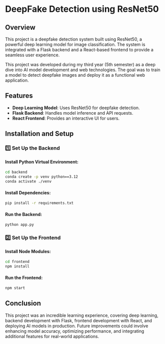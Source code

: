 # DeepFake Detection using ResNet50

## Overview
This project is a deepfake detection system built using ResNet50, a powerful deep learning model for image classification. The system is integrated with a Flask backend and a React-based frontend to provide a seamless user experience.

This project was developed during my third year (5th semester) as a deep dive into AI model development and web technologies. The goal was to train a model to detect deepfake images and deploy it as a functional web application.

## Features
- **Deep Learning Model**: Uses ResNet50 for deepfake detection.
- **Flask Backend**: Handles model inference and API requests.
- **React Frontend**: Provides an interactive UI for users.

## Installation and Setup

### **1️⃣ Set Up the Backend**
#### Install Python Virtual Environment:
```sh
cd backend
conda create -p venv python==3.12
conda activate ./venv
```
#### Install Dependencies:
```sh
pip install -r requirements.txt
```
#### Run the Backend:
```sh
python app.py
```

### **2️⃣ Set Up the Frontend**
#### Install Node Modules:
```sh
cd frontend
npm install
```
#### Run the Frontend:
```sh
npm start
```

## Conclusion
This project was an incredible learning experience, covering deep learning, backend development with Flask, frontend development with React, and deploying AI models in production. Future improvements could involve enhancing model accuracy, optimizing performance, and integrating additional features for real-world applications.

